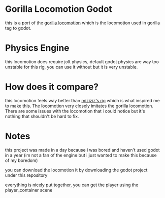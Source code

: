 # Gorilla Locomotion Godot
this is a port of the [gorilla locomotion](https://github.com/Another-Axiom/GorillaLocomotion) which is the locomotion used in gorilla tag to godot.

# Physics Engine
this locomotion does require jolt physics, default godot physics are way too unstable for this rig, you can use it without but it is very unstable.

# How does it compare?
this locomotion feels way better than [miziziz's rig](https://github.com/Miziziziz/GodotGorillaTagMovement) which is what inspired me to make this. The locomotion very closely imitates the gorilla locomotion. There are some issues with the locomotion that i could notice but it's nothing that shouldn't be hard to fix.

# Notes
this project was made in a day because i was bored and haven't used godot in a year (im not a fan of the engine but i just wanted to make this because of my boredom)

you can download the locomotion it by downloading the godot project under this repository

everything is nicely put together, you can get the player using the player_container scene
